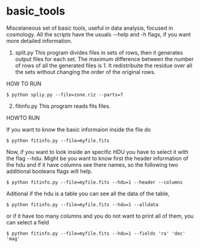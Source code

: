 # basic_tools
Miscelaneous set of basic tools, useful in data analysis, focused in cosmology.
All the scripts have the usuals --help and -h flags, if you want more detailed information.

1) split.py
This program divides files in sets of rows, then it generates output files for each set. The maximum difference between the number
of rows of all the generated files is 1. It redistribuite the residue over all the sets without changing the order of the original
rows.
  
  HOW TO RUN
    
    $ python spliy.py --file=zone.riz --parts=7
  
  
2) fitinfo.py
This program reads fits files. 
  
  HOWTO RUN 
  
  If you want to know the basic informaion inside the file do
    
    $ python fitinfo.py --file=myfile.fits

  Now, if you want to look inside an specific HDU you have to select it with the flag --hdu. Might be you want to know first the 
  header information of the hdu and if it have columns see there names, so the following two additional booleans flags will help.

    $ python fitinfo.py --file=myfile.fits --hdu=1 --header --columns

  Aditional if the hdu is a table you can see all the data of the table,

    $ python fitinfo.py --file=myfile.fits --hdu=1 --alldata 

  or if it have too many columns and you do not want to print all of them, you can select a field
  
    $ python fitinfo.py --file=myfile.fits --hdu=1 --fields 'ra' 'dec' 'mag'
   
   

  
